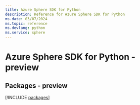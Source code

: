 ```yaml
---
title: Azure Sphere SDK for Python
description: Reference for Azure Sphere SDK for Python
ms.date: 03/07/2024
ms.topic: reference
ms.devlang: python
ms.service: sphere
---
```

# Azure Sphere SDK for Python - preview
## Packages - preview
[!INCLUDE [packages](sphere-index.md)]
